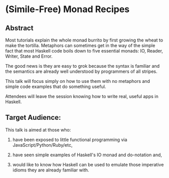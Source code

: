(Simile-Free) Monad Recipes
============================

Abstract
---------

Most tutorials explain the whole monad burrito by first growing the wheat to make the tortilla. Metaphors can sometimes get in the way of the simple fact that most Haskell code boils down to five essential monads: IO, Reader, Writer, State and Error.

The good news is they are easy to grok because the syntax is familiar and the semantics are already well understood by programmers of all stripes.

This talk will focus simply on how to use them with no metaphors and simple code examples that do something useful.

Attendees will leave the session knowing how to write real, useful apps in Haskell.

Target Audience:
---------------

This talk is aimed at those who:

1. have been exposed to little functional programming via JavaScript/Python/Ruby/etc,

2. have seen simple examples of Haskell's IO monad and do-notation and,

3. would like to know how Haskell can be used to emulate those imperative idioms they are already familiar with.
